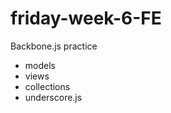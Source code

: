 friday-week-6-FE
================

Backbone.js practice
- models
- views
- collections
- underscore.js
